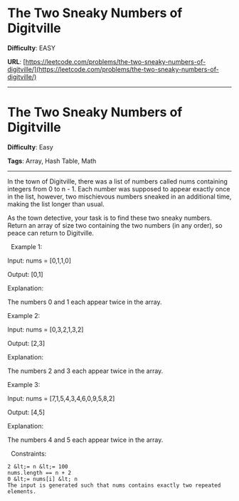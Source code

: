 # The Two Sneaky Numbers of Digitville

**Difficulty**: EASY

**URL**: [https://leetcode.com/problems/the-two-sneaky-numbers-of-digitville/](https://leetcode.com/problems/the-two-sneaky-numbers-of-digitville/)

---

# The Two Sneaky Numbers of Digitville

**Difficulty**: Easy

**Tags**: Array, Hash Table, Math

---

In the town of Digitville, there was a list of numbers called nums containing integers from 0 to n - 1. Each number was supposed to appear exactly once in the list, however, two mischievous numbers sneaked in an additional time, making the list longer than usual.

As the town detective, your task is to find these two sneaky numbers. Return an array of size two containing the two numbers (in any order), so peace can return to Digitville.

&nbsp;
Example 1:


Input: nums = [0,1,1,0]

Output: [0,1]

Explanation:

The numbers 0 and 1 each appear twice in the array.


Example 2:


Input: nums = [0,3,2,1,3,2]

Output: [2,3]

Explanation: 

The numbers 2 and 3 each appear twice in the array.


Example 3:


Input: nums = [7,1,5,4,3,4,6,0,9,5,8,2]

Output: [4,5]

Explanation: 

The numbers 4 and 5 each appear twice in the array.


&nbsp;
Constraints:


	2 &lt;= n &lt;= 100
	nums.length == n + 2
	0 &lt;= nums[i] &lt; n
	The input is generated such that nums contains exactly two repeated elements.



